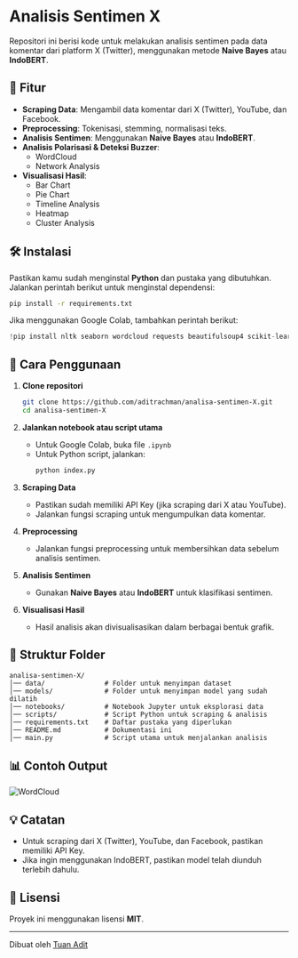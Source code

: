 # Analisis Sentimen X

Repositori ini berisi kode untuk melakukan analisis sentimen pada data komentar dari platform X (Twitter), menggunakan metode **Naive Bayes** atau **IndoBERT**.

## 🚀 Fitur
- **Scraping Data**: Mengambil data komentar dari X (Twitter), YouTube, dan Facebook.
- **Preprocessing**: Tokenisasi, stemming, normalisasi teks.
- **Analisis Sentimen**: Menggunakan **Naive Bayes** atau **IndoBERT**.
- **Analisis Polarisasi & Deteksi Buzzer**:
  - WordCloud
  - Network Analysis
- **Visualisasi Hasil**:
  - Bar Chart
  - Pie Chart
  - Timeline Analysis
  - Heatmap
  - Cluster Analysis

## 🛠 Instalasi
Pastikan kamu sudah menginstal **Python** dan pustaka yang dibutuhkan. Jalankan perintah berikut untuk menginstal dependensi:

```bash
pip install -r requirements.txt
```

Jika menggunakan Google Colab, tambahkan perintah berikut:
```python
!pip install nltk seaborn wordcloud requests beautifulsoup4 scikit-learn pandas matplotlib
```

## 📌 Cara Penggunaan
1. **Clone repositori**
   ```bash
   git clone https://github.com/aditrachman/analisa-sentimen-X.git
   cd analisa-sentimen-X
   ```
2. **Jalankan notebook atau script utama**
   - Untuk Google Colab, buka file `.ipynb`
   - Untuk Python script, jalankan:
     ```bash
     python index.py
     ```

3. **Scraping Data**
   - Pastikan sudah memiliki API Key (jika scraping dari X atau YouTube).
   - Jalankan fungsi scraping untuk mengumpulkan data komentar.

4. **Preprocessing**
   - Jalankan fungsi preprocessing untuk membersihkan data sebelum analisis sentimen.

5. **Analisis Sentimen**
   - Gunakan **Naive Bayes** atau **IndoBERT** untuk klasifikasi sentimen.

6. **Visualisasi Hasil**
   - Hasil analisis akan divisualisasikan dalam berbagai bentuk grafik.

## 📂 Struktur Folder
```
analisa-sentimen-X/
│── data/               # Folder untuk menyimpan dataset
│── models/             # Folder untuk menyimpan model yang sudah dilatih
│── notebooks/          # Notebook Jupyter untuk eksplorasi data
│── scripts/            # Script Python untuk scraping & analisis
│── requirements.txt    # Daftar pustaka yang diperlukan
│── README.md           # Dokumentasi ini
│── main.py             # Script utama untuk menjalankan analisis
```

## 📊 Contoh Output
![WordCloud](assets/wordcloud_example.png)

## 💡 Catatan
- Untuk scraping dari X (Twitter), YouTube, dan Facebook, pastikan memiliki API Key.
- Jika ingin menggunakan IndoBERT, pastikan model telah diunduh terlebih dahulu.

## 📜 Lisensi
Proyek ini menggunakan lisensi **MIT**.

---
Dibuat oleh [Tuan Adit](https://github.com/aditrachman) 
